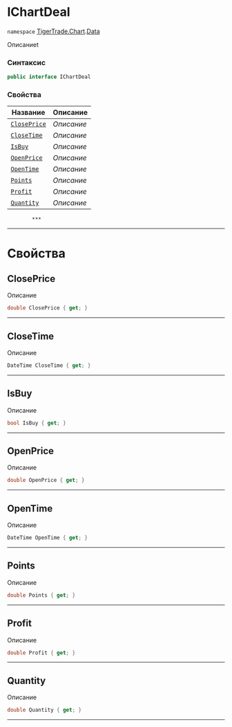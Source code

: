 
# IChartDeal
`namespace` [TigerTrade.Chart](../../TigerTrade.Chart.md).[Data](../../TigerTrade.Chart/Data.md)



Описаниеt

### Синтаксис
```csharp
public interface IChartDeal
```


### Свойства
| Название | Описание |
| --- | --- |
| [`ClosePrice`](./IChartDeal.cs/Свойства/ClosePrice.md) | *Описание* |
| [`CloseTime`](./IChartDeal.cs/Свойства/CloseTime.md) | *Описание* |
| [`IsBuy`](./IChartDeal.cs/Свойства/IsBuy.md) | *Описание* |
| [`OpenPrice`](./IChartDeal.cs/Свойства/OpenPrice.md) | *Описание* |
| [`OpenTime`](./IChartDeal.cs/Свойства/OpenTime.md) | *Описание* |
| [`Points`](./IChartDeal.cs/Свойства/Points.md) | *Описание* |
| [`Profit`](./IChartDeal.cs/Свойства/Profit.md) | *Описание* |
| [`Quantity`](./IChartDeal.cs/Свойства/Quantity.md) | *Описание* |




            ***
  ***
  # Свойства

## ClosePrice
Описание

```csharp
double ClosePrice { get; }
```
***

## CloseTime
Описание

```csharp
DateTime CloseTime { get; }
```
***

## IsBuy
Описание

```csharp
bool IsBuy { get; }
```
***

## OpenPrice
Описание

```csharp
double OpenPrice { get; }
```
***

## OpenTime
Описание

```csharp
DateTime OpenTime { get; }
```
***

## Points
Описание

```csharp
double Points { get; }
```
***

## Profit
Описание

```csharp
double Profit { get; }
```
***

## Quantity
Описание

```csharp
double Quantity { get; }
```
***

